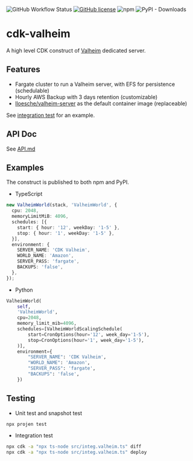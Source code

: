 ![GitHub Workflow Status](https://img.shields.io/github/workflow/status/gotodeploy/cdk-valheim/Build) [![GitHub license](https://img.shields.io/github/license/gotodeploy/cdk-valheim)](https://github.com/gotodeploy/cdk-valheim/blob/main/LICENSE) ![npm](https://img.shields.io/npm/dw/cdk-valheim?label=npm) ![PyPI - Downloads](https://img.shields.io/pypi/dw/cdk-valheim?label=PyPI)
# cdk-valheim

A high level CDK construct of [Valheim](https://www.valheimgame.com/) dedicated server.

## Features

- Fargate cluster to run a Valheim server, with EFS for persistence (schedulable)
- Hourly AWS Backup with 3 days retention (customizable)
- [lloesche/valheim-server](https://github.com/lloesche/valheim-server-docker) as the default container image (replaceable)

See [integration test](src/integ.valheim.ts) for an example.

## API Doc

See [API.md](API.md)

## Examples

The construct is published to both npm and PyPI.

- TypeScript

```ts
new ValheimWorld(stack, 'ValheimWorld', {
  cpu: 2048,
  memoryLimitMiB: 4096,
  schedules: [{
    start: { hour: '12', weekDay: '1-5' },
    stop: { hour: '1', weekDay: '1-5' },
  }],
  environment: {
    SERVER_NAME: 'CDK Valheim',
    WORLD_NAME: 'Amazon',
    SERVER_PASS: 'fargate',
    BACKUPS: 'false',
  },
});
```

- Python
```python
ValheimWorld(
    self, 
    'ValheimWorld',   
    cpu=2048,
    memory_limit_mib=4096,
    schedules=[ValheimWorldScalingSchedule(
        start=CronOptions(hour='12', week_day='1-5'),
        stop=CronOptions(hour='1', week_day='1-5'),
    )],
    environment={
        "SERVER_NAME": 'CDK Valheim',
        "WORLD_NAME": 'Amazon',
        "SERVER_PASS": 'fargate',
        "BACKUPS": 'false',
    })
```

## Testing

* Unit test and snapshot test

```sh
npx projen test
```

* Integration test

```sh
npx cdk -a "npx ts-node src/integ.valheim.ts" diff
npx cdk -a "npx ts-node src/integ.valheim.ts" deploy
```
